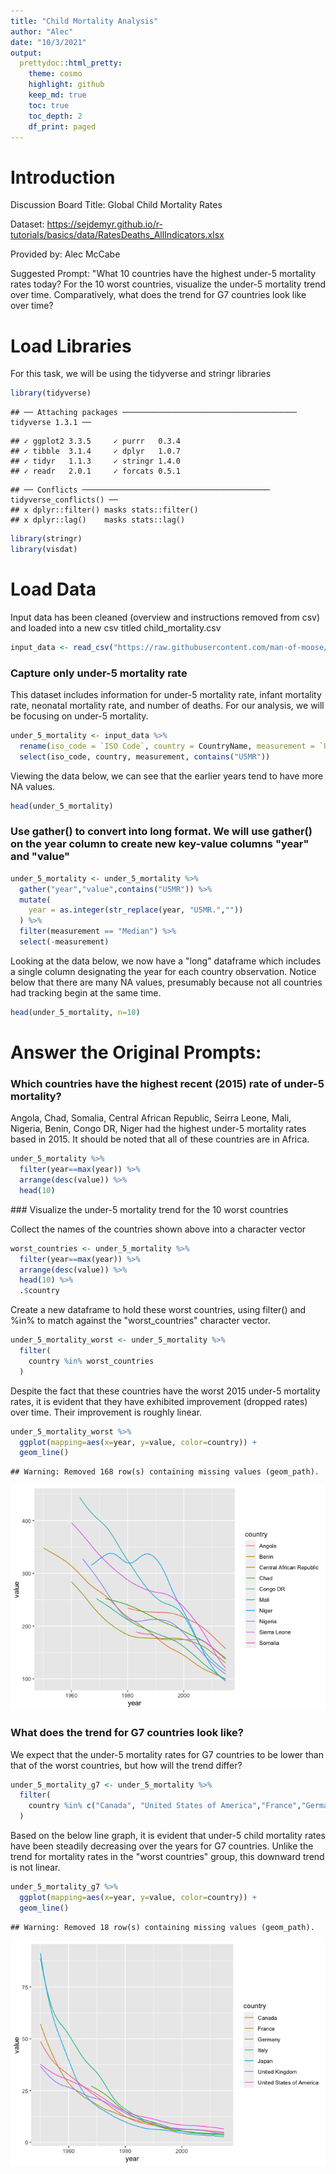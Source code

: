 ```yaml
---
title: "Child Mortality Analysis"
author: "Alec"
date: "10/3/2021"
output: 
  prettydoc::html_pretty:
    theme: cosmo
    highlight: github
    keep_md: true
    toc: true
    toc_depth: 2
    df_print: paged
---
```




# Introduction

Discussion Board Title: Global Child Mortality Rates

Dataset: https://sejdemyr.github.io/r-tutorials/basics/data/RatesDeaths_AllIndicators.xlsx

Provided by: Alec McCabe

Suggested Prompt: "What 10 countries have the highest under-5 mortality rates today? For the 10 worst countries, visualize the under-5 mortality trend over time. Comparatively, what does the trend for G7 countries look like over time?

# Load Libraries

For this task, we will be using the tidyverse and stringr libraries


```r
library(tidyverse)
```

```
## ── Attaching packages ─────────────────────────────────────── tidyverse 1.3.1 ──
```

```
## ✓ ggplot2 3.3.5     ✓ purrr   0.3.4
## ✓ tibble  3.1.4     ✓ dplyr   1.0.7
## ✓ tidyr   1.1.3     ✓ stringr 1.4.0
## ✓ readr   2.0.1     ✓ forcats 0.5.1
```

```
## ── Conflicts ────────────────────────────────────────── tidyverse_conflicts() ──
## x dplyr::filter() masks stats::filter()
## x dplyr::lag()    masks stats::lag()
```

```r
library(stringr)
library(visdat)
```

# Load Data

Input data has been cleaned (overview and instructions removed from csv) and loaded into a new csv titled child_mortality.csv


```r
input_data <- read_csv("https://raw.githubusercontent.com/man-of-moose/masters_607/main/projects/project_2/children_mortality/child_mortality.csv")
```

### Capture only under-5 mortality rate

This dataset includes information for under-5 mortality rate, infant mortality rate, neonatal mortality rate, and number of deaths. For our analysis, we will be focusing on under-5 mortality.


```r
under_5_mortality <- input_data %>%
  rename(iso_code = `ISO Code`, country = CountryName, measurement = `Uncertainty bounds*`) %>%
  select(iso_code, country, measurement, contains("U5MR"))
```

Viewing the data below, we can see that the earlier years tend to have more NA values.


```r
head(under_5_mortality)
```

<div data-pagedtable="false">
  <script data-pagedtable-source type="application/json">
{"columns":[{"label":["iso_code"],"name":[1],"type":["chr"],"align":["left"]},{"label":["country"],"name":[2],"type":["chr"],"align":["left"]},{"label":["measurement"],"name":[3],"type":["chr"],"align":["left"]},{"label":["U5MR.1950"],"name":[4],"type":["dbl"],"align":["right"]},{"label":["U5MR.1951"],"name":[5],"type":["dbl"],"align":["right"]},{"label":["U5MR.1952"],"name":[6],"type":["dbl"],"align":["right"]},{"label":["U5MR.1953"],"name":[7],"type":["dbl"],"align":["right"]},{"label":["U5MR.1954"],"name":[8],"type":["dbl"],"align":["right"]},{"label":["U5MR.1955"],"name":[9],"type":["dbl"],"align":["right"]},{"label":["U5MR.1956"],"name":[10],"type":["dbl"],"align":["right"]},{"label":["U5MR.1957"],"name":[11],"type":["dbl"],"align":["right"]},{"label":["U5MR.1958"],"name":[12],"type":["dbl"],"align":["right"]},{"label":["U5MR.1959"],"name":[13],"type":["dbl"],"align":["right"]},{"label":["U5MR.1960"],"name":[14],"type":["dbl"],"align":["right"]},{"label":["U5MR.1961"],"name":[15],"type":["dbl"],"align":["right"]},{"label":["U5MR.1962"],"name":[16],"type":["dbl"],"align":["right"]},{"label":["U5MR.1963"],"name":[17],"type":["dbl"],"align":["right"]},{"label":["U5MR.1964"],"name":[18],"type":["dbl"],"align":["right"]},{"label":["U5MR.1965"],"name":[19],"type":["dbl"],"align":["right"]},{"label":["U5MR.1966"],"name":[20],"type":["dbl"],"align":["right"]},{"label":["U5MR.1967"],"name":[21],"type":["dbl"],"align":["right"]},{"label":["U5MR.1968"],"name":[22],"type":["dbl"],"align":["right"]},{"label":["U5MR.1969"],"name":[23],"type":["dbl"],"align":["right"]},{"label":["U5MR.1970"],"name":[24],"type":["dbl"],"align":["right"]},{"label":["U5MR.1971"],"name":[25],"type":["dbl"],"align":["right"]},{"label":["U5MR.1972"],"name":[26],"type":["dbl"],"align":["right"]},{"label":["U5MR.1973"],"name":[27],"type":["dbl"],"align":["right"]},{"label":["U5MR.1974"],"name":[28],"type":["dbl"],"align":["right"]},{"label":["U5MR.1975"],"name":[29],"type":["dbl"],"align":["right"]},{"label":["U5MR.1976"],"name":[30],"type":["dbl"],"align":["right"]},{"label":["U5MR.1977"],"name":[31],"type":["dbl"],"align":["right"]},{"label":["U5MR.1978"],"name":[32],"type":["dbl"],"align":["right"]},{"label":["U5MR.1979"],"name":[33],"type":["dbl"],"align":["right"]},{"label":["U5MR.1980"],"name":[34],"type":["dbl"],"align":["right"]},{"label":["U5MR.1981"],"name":[35],"type":["dbl"],"align":["right"]},{"label":["U5MR.1982"],"name":[36],"type":["dbl"],"align":["right"]},{"label":["U5MR.1983"],"name":[37],"type":["dbl"],"align":["right"]},{"label":["U5MR.1984"],"name":[38],"type":["dbl"],"align":["right"]},{"label":["U5MR.1985"],"name":[39],"type":["dbl"],"align":["right"]},{"label":["U5MR.1986"],"name":[40],"type":["dbl"],"align":["right"]},{"label":["U5MR.1987"],"name":[41],"type":["dbl"],"align":["right"]},{"label":["U5MR.1988"],"name":[42],"type":["dbl"],"align":["right"]},{"label":["U5MR.1989"],"name":[43],"type":["dbl"],"align":["right"]},{"label":["U5MR.1990"],"name":[44],"type":["dbl"],"align":["right"]},{"label":["U5MR.1991"],"name":[45],"type":["dbl"],"align":["right"]},{"label":["U5MR.1992"],"name":[46],"type":["dbl"],"align":["right"]},{"label":["U5MR.1993"],"name":[47],"type":["dbl"],"align":["right"]},{"label":["U5MR.1994"],"name":[48],"type":["dbl"],"align":["right"]},{"label":["U5MR.1995"],"name":[49],"type":["dbl"],"align":["right"]},{"label":["U5MR.1996"],"name":[50],"type":["dbl"],"align":["right"]},{"label":["U5MR.1997"],"name":[51],"type":["dbl"],"align":["right"]},{"label":["U5MR.1998"],"name":[52],"type":["dbl"],"align":["right"]},{"label":["U5MR.1999"],"name":[53],"type":["dbl"],"align":["right"]},{"label":["U5MR.2000"],"name":[54],"type":["dbl"],"align":["right"]},{"label":["U5MR.2001"],"name":[55],"type":["dbl"],"align":["right"]},{"label":["U5MR.2002"],"name":[56],"type":["dbl"],"align":["right"]},{"label":["U5MR.2003"],"name":[57],"type":["dbl"],"align":["right"]},{"label":["U5MR.2004"],"name":[58],"type":["dbl"],"align":["right"]},{"label":["U5MR.2005"],"name":[59],"type":["dbl"],"align":["right"]},{"label":["U5MR.2006"],"name":[60],"type":["dbl"],"align":["right"]},{"label":["U5MR.2007"],"name":[61],"type":["dbl"],"align":["right"]},{"label":["U5MR.2008"],"name":[62],"type":["dbl"],"align":["right"]},{"label":["U5MR.2009"],"name":[63],"type":["dbl"],"align":["right"]},{"label":["U5MR.2010"],"name":[64],"type":["dbl"],"align":["right"]},{"label":["U5MR.2011"],"name":[65],"type":["dbl"],"align":["right"]},{"label":["U5MR.2012"],"name":[66],"type":["dbl"],"align":["right"]},{"label":["U5MR.2013"],"name":[67],"type":["dbl"],"align":["right"]},{"label":["U5MR.2014"],"name":[68],"type":["dbl"],"align":["right"]},{"label":["U5MR.2015"],"name":[69],"type":["dbl"],"align":["right"]}],"data":[{"1":"AFG","2":"Afghanistan","3":"Lower","4":"NA","5":"NA","6":"NA","7":"NA","8":"NA","9":"NA","10":"NA","11":"NA","12":"NA","13":"NA","14":"NA","15":"306.9","16":"305.5","17":"303.1","18":"300.0","19":"295.3","20":"290.6","21":"285.7","22":"280.7","23":"275.9","24":"270.9","25":"265.8","26":"260.9","27":"256.1","28":"251.6","29":"246.6","30":"242.0","31":"237.2","32":"231.7","33":"226.6","34":"221.3","35":"215.3","36":"209.8","37":"204.1","38":"198.5","39":"192.7","40":"186.8","41":"181.0","42":"175.0","43":"169.2","44":"163.1","45":"157.2","46":"151.7","47":"146.5","48":"142.0","49":"138.3","50":"135.6","51":"133.1","52":"130.7","53":"128.3","54":"125.6","55":"122.6","56":"119.4","57":"115.9","58":"112.5","59":"109.0","60":"105.6","61":"102.2","62":"98.9","63":"95.4","64":"92.0","65":"88.1","66":"83.8","67":"79.1","68":"74.5","69":"69.6"},{"1":"AFG","2":"Afghanistan","3":"Median","4":"NA","5":"NA","6":"NA","7":"NA","8":"NA","9":"NA","10":"NA","11":"NA","12":"NA","13":"NA","14":"NA","15":"356.5","16":"350.6","17":"345.0","18":"339.7","19":"334.1","20":"328.7","21":"323.3","22":"318.1","23":"313.0","24":"307.8","25":"302.1","26":"296.4","27":"290.8","28":"284.9","29":"279.4","30":"273.6","31":"267.8","32":"261.6","33":"255.5","34":"249.1","35":"242.7","36":"236.2","37":"229.7","38":"222.9","39":"216.0","40":"209.2","41":"202.1","42":"195.0","43":"187.8","44":"181.0","45":"174.2","46":"167.8","47":"162.0","48":"156.8","49":"152.3","50":"148.6","51":"145.5","52":"142.6","53":"139.9","54":"137.0","55":"133.8","56":"130.3","57":"126.8","58":"123.2","59":"119.6","60":"116.3","61":"113.2","62":"110.4","63":"107.6","64":"105.0","65":"102.3","66":"99.5","67":"96.7","68":"93.9","69":"91.1"},{"1":"AFG","2":"Afghanistan","3":"Upper","4":"NA","5":"NA","6":"NA","7":"NA","8":"NA","9":"NA","10":"NA","11":"NA","12":"NA","13":"NA","14":"NA","15":"413.2","16":"402.7","17":"393.5","18":"385.5","19":"378.1","20":"371.7","21":"366.0","22":"360.8","23":"355.8","24":"351.4","25":"346.0","26":"340.4","27":"334.4","28":"328.1","29":"321.2","30":"313.9","31":"306.3","32":"298.8","33":"290.8","34":"283.8","35":"276.7","36":"269.6","37":"262.1","38":"254.3","39":"246.4","40":"237.7","41":"229.1","42":"220.3","43":"210.7","44":"201.7","45":"192.8","46":"185.3","47":"178.5","48":"172.4","49":"167.2","50":"162.7","51":"159.0","52":"155.9","53":"153.1","54":"150.1","55":"146.8","56":"143.1","57":"139.6","58":"136.1","59":"132.6","60":"129.6","61":"126.7","62":"124.2","63":"122.2","64":"120.6","65":"119.3","66":"118.5","67":"118.2","68":"118.3","69":"118.8"},{"1":"AGO","2":"Angola","3":"Lower","4":"NA","5":"NA","6":"NA","7":"NA","8":"NA","9":"NA","10":"NA","11":"NA","12":"NA","13":"NA","14":"NA","15":"NA","16":"NA","17":"NA","18":"NA","19":"NA","20":"NA","21":"NA","22":"NA","23":"NA","24":"NA","25":"NA","26":"NA","27":"NA","28":"NA","29":"NA","30":"NA","31":"NA","32":"NA","33":"NA","34":"187.4","35":"190.0","36":"192.7","37":"194.3","38":"196.0","39":"197.4","40":"198.4","41":"199.8","42":"200.6","43":"201.1","44":"201.6","45":"201.9","46":"202.3","47":"202.1","48":"201.9","49":"201.1","50":"199.9","51":"198.2","52":"195.9","53":"193.3","54":"190.4","55":"186.9","56":"182.5","57":"178.3","58":"172.7","59":"166.4","60":"159.9","61":"153.2","62":"145.7","63":"137.8","64":"130.1","65":"122.1","66":"114.9","67":"107.7","68":"101.1","69":"94.8"},{"1":"AGO","2":"Angola","3":"Median","4":"NA","5":"NA","6":"NA","7":"NA","8":"NA","9":"NA","10":"NA","11":"NA","12":"NA","13":"NA","14":"NA","15":"NA","16":"NA","17":"NA","18":"NA","19":"NA","20":"NA","21":"NA","22":"NA","23":"NA","24":"NA","25":"NA","26":"NA","27":"NA","28":"NA","29":"NA","30":"NA","31":"NA","32":"NA","33":"NA","34":"234.1","35":"232.8","36":"231.5","37":"230.2","38":"229.1","39":"228.3","40":"227.5","41":"226.9","42":"226.5","43":"226.2","44":"226.0","45":"225.9","46":"226.0","47":"225.8","48":"225.5","49":"224.8","50":"224.0","51":"222.6","52":"220.8","53":"218.9","54":"216.7","55":"214.1","56":"211.7","57":"209.2","58":"206.7","59":"203.9","60":"200.5","61":"196.4","62":"192.0","63":"187.3","64":"182.5","65":"177.3","66":"172.2","67":"167.1","68":"162.2","69":"156.9"},{"1":"AGO","2":"Angola","3":"Upper","4":"NA","5":"NA","6":"NA","7":"NA","8":"NA","9":"NA","10":"NA","11":"NA","12":"NA","13":"NA","14":"NA","15":"NA","16":"NA","17":"NA","18":"NA","19":"NA","20":"NA","21":"NA","22":"NA","23":"NA","24":"NA","25":"NA","26":"NA","27":"NA","28":"NA","29":"NA","30":"NA","31":"NA","32":"NA","33":"NA","34":"290.2","35":"282.9","36":"276.8","37":"271.5","38":"267.4","39":"264.0","40":"260.9","41":"258.6","42":"257.3","43":"256.1","44":"255.3","45":"254.4","46":"253.6","47":"253.1","48":"252.8","49":"252.5","50":"251.7","51":"250.4","52":"249.2","53":"247.9","54":"246.6","55":"245.4","56":"244.7","57":"244.8","58":"245.1","59":"245.4","60":"245.2","61":"245.6","62":"245.8","63":"246.8","64":"248.3","65":"249.5","66":"250.8","67":"252.2","68":"253.6","69":"253.7"}],"options":{"columns":{"min":{},"max":[10]},"rows":{"min":[10],"max":[10]},"pages":{}}}
  </script>
</div>


### Use gather() to convert into long format. We will use gather() on the year column to create new key-value columns "year" and "value"


```r
under_5_mortality <- under_5_mortality %>%
  gather("year","value",contains("U5MR")) %>%
  mutate(
    year = as.integer(str_replace(year, "U5MR.",""))
  ) %>%
  filter(measurement == "Median") %>%
  select(-measurement)
```

Looking at the data below, we now have a "long" dataframe which includes a single column designating the year for each country observation. Notice below that there are many NA values, presumably because not all countries had tracking begin at the same time. 


```r
head(under_5_mortality, n=10)
```

<div data-pagedtable="false">
  <script data-pagedtable-source type="application/json">
{"columns":[{"label":["iso_code"],"name":[1],"type":["chr"],"align":["left"]},{"label":["country"],"name":[2],"type":["chr"],"align":["left"]},{"label":["year"],"name":[3],"type":["int"],"align":["right"]},{"label":["value"],"name":[4],"type":["dbl"],"align":["right"]}],"data":[{"1":"AFG","2":"Afghanistan","3":"1950","4":"NA"},{"1":"AGO","2":"Angola","3":"1950","4":"NA"},{"1":"ALB","2":"Albania","3":"1950","4":"NA"},{"1":"AND","2":"Andorra","3":"1950","4":"NA"},{"1":"ARE","2":"United Arab Emirates","3":"1950","4":"NA"},{"1":"ARG","2":"Argentina","3":"1950","4":"NA"},{"1":"ARM","2":"Armenia","3":"1950","4":"NA"},{"1":"ATG","2":"Antigua & Barbuda","3":"1950","4":"NA"},{"1":"AUS","2":"Australia","3":"1950","4":"31.6"},{"1":"AUT","2":"Austria","3":"1950","4":"NA"}],"options":{"columns":{"min":{},"max":[10]},"rows":{"min":[10],"max":[10]},"pages":{}}}
  </script>
</div>

# Answer the Original Prompts:

### Which countries have the highest recent (2015) rate of under-5 mortality?

Angola, Chad, Somalia, Central African Republic, Seirra Leone, Mali, Nigeria, Benin, Congo DR, Niger had the highest under-5 mortality rates based in 2015. It should be noted that all of these countries are in Africa.


```r
under_5_mortality %>%
  filter(year==max(year)) %>%
  arrange(desc(value)) %>%
  head(10)
```

<div data-pagedtable="false">
  <script data-pagedtable-source type="application/json">
{"columns":[{"label":["iso_code"],"name":[1],"type":["chr"],"align":["left"]},{"label":["country"],"name":[2],"type":["chr"],"align":["left"]},{"label":["year"],"name":[3],"type":["int"],"align":["right"]},{"label":["value"],"name":[4],"type":["dbl"],"align":["right"]}],"data":[{"1":"AGO","2":"Angola","3":"2015","4":"156.9"},{"1":"TCD","2":"Chad","3":"2015","4":"138.7"},{"1":"SOM","2":"Somalia","3":"2015","4":"136.8"},{"1":"CAF","2":"Central African Republic","3":"2015","4":"130.1"},{"1":"SLE","2":"Sierra Leone","3":"2015","4":"120.4"},{"1":"MLI","2":"Mali","3":"2015","4":"114.7"},{"1":"NGA","2":"Nigeria","3":"2015","4":"108.8"},{"1":"BEN","2":"Benin","3":"2015","4":"99.5"},{"1":"COD","2":"Congo DR","3":"2015","4":"98.3"},{"1":"NER","2":"Niger","3":"2015","4":"95.5"}],"options":{"columns":{"min":{},"max":[10]},"rows":{"min":[10],"max":[10]},"pages":{}}}
  </script>
</div>
### Visualize the under-5 mortality trend for the 10 worst countries

Collect the names of the countries shown above into a character vector


```r
worst_countries <- under_5_mortality %>%
  filter(year==max(year)) %>%
  arrange(desc(value)) %>%
  head(10) %>%
  .$country
```

Create a new dataframe to hold these worst countries, using filter() and %in% to match against the "worst_countries" character vector.


```r
under_5_mortality_worst <- under_5_mortality %>%
  filter(
    country %in% worst_countries
  )
```

Despite the fact that these countries have the worst 2015 under-5 mortality rates, it is evident that they have exhibited improvement (dropped rates) over time. Their improvement is roughly linear.


```r
under_5_mortality_worst %>%
  ggplot(mapping=aes(x=year, y=value, color=country)) +
  geom_line()
```

```
## Warning: Removed 168 row(s) containing missing values (geom_path).
```

![](607_proj_2_child_mortality_files/figure-html/unnamed-chunk-10-1.png)<!-- -->


### What does the trend for G7 countries look like?

We expect that the under-5 mortality rates for G7 countries to be lower than that of the worst countries, but how will the trend differ?


```r
under_5_mortality_g7 <- under_5_mortality %>%
  filter(
    country %in% c("Canada", "United States of America","France","Germany","Italy","Japan","United Kingdom")
  )
```

Based on the below line graph, it is evident that under-5 child mortality rates have been steadily decreasing over the years for G7 countries. Unlike the trend for mortality rates in the "worst countries" group, this downward trend is not linear.


```r
under_5_mortality_g7 %>%
  ggplot(mapping=aes(x=year, y=value, color=country)) +
  geom_line()
```

```
## Warning: Removed 18 row(s) containing missing values (geom_path).
```

![](607_proj_2_child_mortality_files/figure-html/unnamed-chunk-12-1.png)<!-- -->

